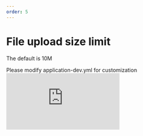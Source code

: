 ```yaml
---
order: 5
---
```


# File upload size limit

The default is 10M

Please modify application-dev.yml for customization  
![](https://lfs.k.topthink.com/lfs/2463eee16f6691cc7dc3638a3171516ad45bb3dca5f9ec7dc0678bbb772b5e64.dat)
